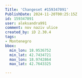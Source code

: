 ```yaml
---
Title: 'Changeset #159347091'
PublishDate: 2024-11-20T00:25:15Z
id: 159347091
user: aleksandra991
comment: nov naziv ulice
created_by: iD 2.30.4
tags:
- Montenegro
bbox:
  min_lon: 18.9536752
  min_lat: 42.7434721
  max_lon: 18.9742864
  max_lat: 42.7643325

---
```

